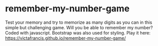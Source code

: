 # remember-my-number-game
Test your memory and try to memorize as many digits as you can in this simple but challenging game. Will you be able to remember my number? Coded with javascript. Bootstrap was also used for styling. Play it here: https://victafrancis.github.io/remember-my-number-game/
